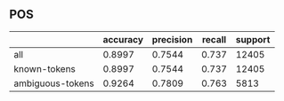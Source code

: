 
## POS

|                  | accuracy | precision | recall | support |
|------------------|----------|-----------|--------|---------|
| all              | 0.8997   | 0.7544    | 0.737  | 12405   |
| known-tokens     | 0.8997   | 0.7544    | 0.737  | 12405   |
| ambiguous-tokens | 0.9264   | 0.7809    | 0.763  | 5813    |

